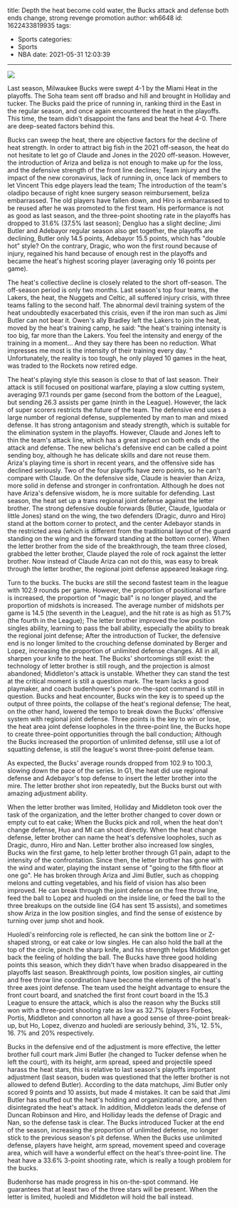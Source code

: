 title: Depth  the heat become cold water, the Bucks attack and defense both ends change, strong revenge promotion
author: wh6648
id: 1622433819935
tags: 
- Sports
categories: 
- Sports
- NBA
date: 2021-05-31 12:03:39
---
![](https://p4.itc.cn/q_70/images01/20210531/48a767e4d37c4517865fe3b8a6de427b.jpeg)


Last season, Milwaukee Bucks were swept 4-1 by the Miami Heat in the playoffs. The Soha team sent off bradso and hill and brought in Holliday and tucker. The Bucks paid the price of running in, ranking third in the East in the regular season, and once again encountered the heat in the playoffs. This time, the team didn't disappoint the fans and beat the heat 4-0. There are deep-seated factors behind this.

Bucks can sweep the heat, there are objective factors for the decline of heat strength. In order to attract big fish in the 2021 off-season, the heat do not hesitate to let go of Claude and Jones in the 2020 off-season. However, the introduction of Ariza and beliza is not enough to make up for the loss, and the defensive strength of the front line declines; Team injury and the impact of the new coronavirus, lack of running in, once lack of members to let Vincent This edge players lead the team; The introduction of the team's oladipo because of right knee surgery season reimbursement, beliza embarrassed. The old players have fallen down, and Hiro is embarrassed to be reused after he was promoted to the first team. His performance is not as good as last season, and the three-point shooting rate in the playoffs has dropped to 31.6% (37.5% last season); Dengluo has a slight decline; Jimi Butler and Adebayor regular season also get together, the playoffs are declining, Butler only 14.5 points, Adebayor 15.5 points, which has "double hot" style? On the contrary, Dragic, who won the first round because of injury, regained his hand because of enough rest in the playoffs and became the heat's highest scoring player (averaging only 16 points per game).

The heat's collective decline is closely related to the short off-season. The off-season period is only two months. Last season's top four teams, the Lakers, the heat, the Nuggets and Celtic, all suffered injury crisis, with three teams falling to the second half. The abnormal devil training system of the heat undoubtedly exacerbated this crisis, even if the iron man such as Jimi Butler can not bear it. Owen's ally Bradley left the Lakers to join the heat, moved by the heat's training camp, he said: "the heat's training intensity is too big, far more than the Lakers. You feel the intensity and energy of the training in a moment... And they say there has been no reduction. What impresses me most is the intensity of their training every day. " Unfortunately, the reality is too tough, he only played 10 games in the heat, was traded to the Rockets now retired edge.

The heat's playing style this season is close to that of last season. Their attack is still focused on positional warfare, playing a slow cutting system, averaging 97.1 rounds per game (second from the bottom of the League), but sending 26.3 assists per game (ninth in the League). However, the lack of super scorers restricts the future of the team. The defensive end uses a large number of regional defense, supplemented by man to man and mixed defense. It has strong antagonism and steady strength, which is suitable for the elimination system in the playoffs. However, Claude and Jones left to thin the team's attack line, which has a great impact on both ends of the attack and defense. The new belicha's defensive end can be called a point sending boy, although he has delicate skills and dare not reuse them. Ariza's playing time is short in recent years, and the offensive side has declined seriously. Two of the four playoffs have zero points, so he can't compare with Claude. On the defensive side, Claude is heavier than Ariza, more solid in defense and stronger in confrontation. Although he does not have Ariza's defensive wisdom, he is more suitable for defending. Last season, the heat set up a trans regional joint defense against the letter brother. The strong defensive double forwards (Butler, Claude, Iguodala or little Jones) stand on the wing, the two defenders (Dragic, dunro and Hiro) stand at the bottom corner to protect, and the center Adebayor stands in the restricted area (which is different from the traditional layout of the guard standing on the wing and the forward standing at the bottom corner). When the letter brother from the side of the breakthrough, the team three closed, grabbed the letter brother, Claude played the role of rock against the letter brother. Now instead of Claude Ariza can not do this, was easy to break through the letter brother, the regional joint defense appeared leakage ring.

Turn to the bucks. The bucks are still the second fastest team in the league with 102.9 rounds per game. However, the proportion of positional warfare is increased, the proportion of "magic ball" is no longer played, and the proportion of midshots is increased. The average number of midshots per game is 14.5 (the seventh in the League), and the hit rate is as high as 51.7% (the fourth in the League); The letter brother improved the low position singles ability, learning to pass the ball ability, especially the ability to break the regional joint defense; After the introduction of Tucker, the defensive end is no longer limited to the crouching defense dominated by Berger and Lopez, increasing the proportion of unlimited defense changes. All in all, sharpen your knife to the heat. The Bucks' shortcomings still exist: the technology of letter brother is still rough, and the projection is almost abandoned; Middleton's attack is unstable. Whether they can stand the test at the critical moment is still a question mark. The team lacks a good playmaker, and coach budenhower's poor on-the-spot command is still in question. Bucks and heat encounter, Bucks win the key is to speed up the output of three points, the collapse of the heat's regional defense; The heat, on the other hand, lowered the tempo to break down the Bucks' offensive system with regional joint defense. Three points is the key to win or lose, the heat area joint defense loopholes in the three-point line, the Bucks hope to create three-point opportunities through the ball conduction; Although the Bucks increased the proportion of unlimited defense, still use a lot of squatting defense, is still the league's worst three-point defense team.

As expected, the Bucks' average rounds dropped from 102.9 to 100.3, slowing down the pace of the series. In G1, the heat did use regional defense and Adebayor's top defense to insert the letter brother into the mire. The letter brother shot iron repeatedly, but the Bucks burst out with amazing adjustment ability.

When the letter brother was limited, Holliday and Middleton took over the task of the organization, and the letter brother changed to cover down or empty cut to eat cake; When the Bucks pick and roll, when the heat don't change defense, Huo and MI can shoot directly. When the heat change defense, letter brother can name the heat's defensive loopholes, such as Dragic, dunro, Hiro and Nan. Letter brother also increased low singles, Bucks win the first game, to help letter brother through G1 pain, adapt to the intensity of the confrontation. Since then, the letter brother has gone with the wind and water, playing the instant sense of "going to the fifth floor at one go". He has broken through Ariza and Jimi Butler, such as chopping melons and cutting vegetables, and his field of vision has also been improved. He can break through the joint defense on the free throw line, feed the ball to Lopez and huoledi on the inside line, or feed the ball to the three breakups on the outside line (G4 has sent 15 assists), and sometimes show Ariza in the low position singles, and find the sense of existence by turning over jump shot and hook.

Huoledi's reinforcing role is reflected, he can sink the bottom line or Z-shaped strong, or eat cake or low singles. He can also hold the ball at the top of the circle, pinch the sharp knife, and his strength helps Middleton get back the feeling of holding the ball. The Bucks have three good holding points this season, which they didn't have when bradso disappeared in the playoffs last season. Breakthrough points, low position singles, air cutting and free throw line coordination have become the elements of the heat's three axes joint defense. The team used the height advantage to ensure the front court board, and snatched the first front court board in the 15.3 League to ensure the attack, which is also the reason why the Bucks still won with a three-point shooting rate as low as 32.7% (players Forbes, Portis, Middleton and connorton all have a good sense of three-point break-up, but Ho, Lopez, divenzo and huoledi are seriously behind, 3%, 12. 5%, 16. 7% and 20% respectively.

Bucks in the defensive end of the adjustment is more effective, the letter brother full court mark Jimi Butler (he changed to Tucker defense when he left the court), with its height, arm spread, speed and projectile speed harass the heat stars, this is relative to last season's playoffs important adjustment (last season, buden was questioned that the letter brother is not allowed to defend Butler). According to the data matchups, Jimi Butler only scored 9 points and 10 assists, but made 4 mistakes. It can be said that Jimi Butler has snuffed out the heat's holding and organizational core, and then disintegrated the heat's attack. In addition, Middleton leads the defense of Duncan Robinson and Hiro, and Holliday leads the defense of Dragic and Nan, so the defense task is clear. The Bucks introduced Tucker at the end of the season, increasing the proportion of unlimited defense, no longer stick to the previous season's pit defense. When the Bucks use unlimited defense, players have height, arm spread, movement speed and coverage area, which will have a wonderful effect on the heat's three-point line. The heat have a 33.6% 3-point shooting rate, which is really a tough problem for the bucks.

Budenhorse has made progress in his on-the-spot command. He guarantees that at least two of the three stars will be present. When the letter is limited, huoledi and Middleton will hold the ball instead.

